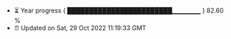 - ⏳ Year progress { ████████████████████████▁▁▁▁▁▁ } 82.60 %
- ⏰ Updated on Sat, 29 Oct 2022 11:19:33 GMT


